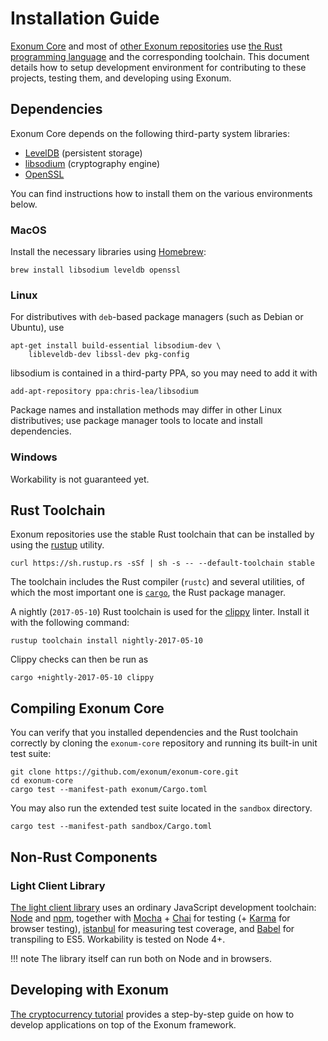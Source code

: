 # Installation Guide

[Exonum Core][exonum-core] and most of [other Exonum repositories][exonum-org] use
[the Rust programming language][rust] and the corresponding toolchain.
This document details how to setup development environment for contributing
to these projects, testing them, and developing using Exonum.

## Dependencies

Exonum Core depends on the following third-party system libraries:

- [LevelDB][leveldb] (persistent storage)
- [libsodium][libsodium] (cryptography engine)
- [OpenSSL][openssl]

You can find instructions how to install them on the various environments
below.

### MacOS

Install the necessary libraries using [Homebrew][homebrew]:

```shell
brew install libsodium leveldb openssl
```

### Linux

For distributives with `deb`-based package managers (such as Debian or Ubuntu),
use

```shell
apt-get install build-essential libsodium-dev \
    libleveldb-dev libssl-dev pkg-config
```

libsodium is contained in a third-party PPA, so you may need to add it with

```shell
add-apt-repository ppa:chris-lea/libsodium
```

Package names and installation methods may differ in other Linux distributives;
use package manager tools to locate and install dependencies.

### Windows

Workability is not guaranteed yet.

## Rust Toolchain

Exonum repositories use the stable Rust toolchain that can be installed
by using the [rustup](https://www.rustup.rs) utility.

```shell
curl https://sh.rustup.rs -sSf | sh -s -- --default-toolchain stable
```

The toolchain includes the Rust compiler (`rustc`) and several utilities,
of which the most important one is [`cargo`][cargo], the Rust package manager.

A nightly (`2017-05-10`) Rust toolchain is used for the [clippy][clippy] linter.
Install it with the following command:

```shell
rustup toolchain install nightly-2017-05-10
```

Clippy checks can then be run as

```shell
cargo +nightly-2017-05-10 clippy
```

## Compiling Exonum Core

You can verify that you installed dependencies and the Rust toolchain correctly
by cloning the `exonum-core` repository and running its built-in unit test suite:

```shell
git clone https://github.com/exonum/exonum-core.git
cd exonum-core
cargo test --manifest-path exonum/Cargo.toml
```

You may also run the extended test suite located in the `sandbox` directory.

```shell
cargo test --manifest-path sandbox/Cargo.toml
```

## Non-Rust Components

### Light Client Library

[The light client library][exonum-client] uses an ordinary JavaScript
development toolchain:
[Node][nodejs] and [npm][npm], together with [Mocha][mocha] + [Chai][chai] for testing
(+ [Karma][karma] for browser testing),
[istanbul][istanbul] for measuring test coverage, and
[Babel][babel] for transpiling to ES5. Workability is tested on Node 4+.

!!! note
    The library itself can run both on Node and in browsers.

## Developing with Exonum

[The cryptocurrency tutorial](cryptocurrency/intro.md) provides a step-by-step
guide on how to develop applications on top of the Exonum framework.

[exonum-core]: https://github.com/exonum/exonum-core/
[exonum-org]: http://github.com/exonum/
[rust]: http://rust-lang.org/
[leveldb]: http://leveldb.org/
[libsodium]: https://download.libsodium.org/doc/
[openssl]: http://openssl.org/
[homebrew]: https://brew.sh/
[clippy]: https://github.com/Manishearth/rust-clippy
[cargo]: http://doc.crates.io/guide.html
[exonum-client]: https://github.com/exonum/exonum-client
[nodejs]: http://nodejs.org/
[npm]: http://npmjs.com/
[mocha]: http://mochajs.org/
[chai]: http://chaijs.com/
[karma]: http://karma-runner.github.io/1.0/index.html
[istanbul]: https://istanbul.js.org/
[babel]: http://babeljs.io/

